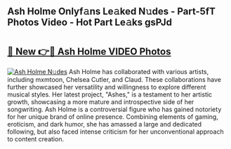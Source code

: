 ## Ash Holme Onlyf𝚊ns Le𝚊ked N𝚞des - Part-5fT Photos Video - Hot Part Le𝚊ks gsPJd

# <h2><a href="http://ac11216.deff.icu/?id=Ash+Holme">🔗 New 👉🔴 Ash Holme VIDEO Photos</a></h2>

[![Ash Holme N𝚞des](https://i.imgur.com/rIISA9y.gif)](http://ac11216.deff.icu/?id=Ash+Holme)
Ash Holme has collaborated with various artists, including mxmtoon, Chelsea Cutler, and Claud. These collaborations have further showcased her versatility and willingness to explore different musical styles. Her latest project, "Ashes," is a testament to her artistic growth, showcasing a more mature and introspective side of her songwriting. Ash Holme is a controversial figure who has gained notoriety for her unique brand of online presence. Combining elements of gaming, eroticism, and dark humor, she has amassed a large and dedicated following, but also faced intense criticism for her unconventional approach to content creation.
